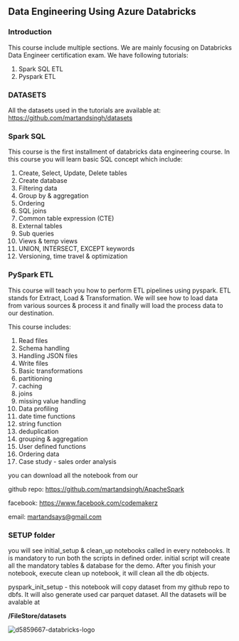 ## Data Engineering Using Azure Databricks

### Introduction

This course include multiple sections. We are mainly focusing on Databricks Data Engineer certification exam. We have following tutorials:
1. Spark SQL ETL
2. Pyspark ETL

### DATASETS
All the datasets used in the tutorials are available at: https://github.com/martandsingh/datasets

### Spark SQL
This course is the first installment of databricks data engineering course. In this course you will learn basic SQL concept which include:
1. Create, Select, Update, Delete tables
1. Create database
1. Filtering data
1. Group by & aggregation
1. Ordering
1. SQL joins
1. Common table expression (CTE)
1. External tables
1.  Sub queries
1. Views & temp views
1. UNION, INTERSECT, EXCEPT keywords
1. Versioning, time travel & optimization

### PySpark ETL
This course will teach you how to perform ETL pipelines using pyspark. ETL stands for Extract, Load & Transformation. We will see how to load data from various sources & process it and finally will load the process data to our destination.

This course includes:
1. Read files
2. Schema handling
3. Handling JSON files
4. Write files
5. Basic transformations
6. partitioning
7. caching
8. joins
9. missing value handling
10. Data profiling
11. date time functions
12. string function
13. deduplication 
14. grouping & aggregation
15. User defined functions
16. Ordering data
17. Case study - sales order analysis



you can download all the notebook from our 

github repo: https://github.com/martandsingh/ApacheSpark

facebook: https://www.facebook.com/codemakerz

email: martandsays@gmail.com

### SETUP folder
you will see initial_setup & clean_up notebooks called in every notebooks. It is mandatory to run both the scripts in defined order. initial script will create all the mandatory tables & database for the demo. After you finish your notebook, execute clean up notebook, it will clean all the db objects.

pyspark_init_setup - this notebook will copy dataset from my github repo to dbfs. It will also generate used car parquet dataset. All the datasets will be avalable at

**/FileStore/datasets**


![d5859667-databricks-logo](https://user-images.githubusercontent.com/32331579/174993501-dc93102a-ec36-4607-a3dc-ab67a54a341b.png)
